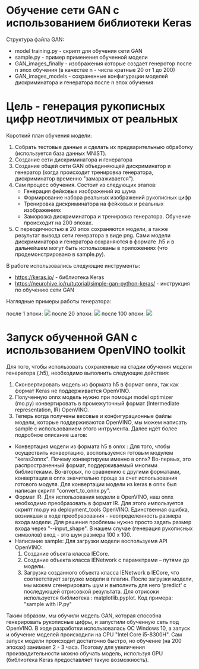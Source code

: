 #  Обучение сети GAN c использованием библиотеки Keras
Структура файла GAN:
* model training.py - скрипт для обучения сети GAN
* sample.py - пример применения обученной модели
* GAN_images_finally - изображения которые создает генеротор после n эпох обучения (в качестве n - числа кратные 20 от 1 до 200)
* GAN_images_models - сохраненные конфигурации моделей дискриминатора и генератора после n эпох обучения
# Цель - генерация рукописных цифр неотличимых от реальных
Короткий план обучения модели: 
1. Собрать тестовые данные и сделать их предварительныю обработку (используется база данных MNIST).
2. Создание сети дискриминатора и генератора
3. Создание общей сети GAN объединяющей дискриминатор и генератор (когда происходит тренировка генератора, дискриминатор временно "замараживается").
4. Сам процесс обучения. Состоит из следующих этапов: 
    * Генерация фейковых изображений из шума
    * Формирование набора реальных изображений рукописных цифр
    * Тренировка дискриминатора на фейковых и реальных изображениях
    * Заморозка дискриминатора и тренировка генератора.
   Обучение происходит на 200 эпохах.
5. С переодичностью в 20 эпох сохраняются модели, а также результат вывода сети генератора в виде png. Сами модели дискриминатора и генератора сохраняются в формате .h5 и в дальнейшем могут быть использованы в приложениях (что продемонстрировано в sample.py).

В работе использовались следующие инструменты: 
 * https://keras.io/ - библиотека Keras
 * https://neurohive.io/ru/tutorial/simple-gan-python-keras/ - инструкция по обучению сети GAN
 
 Наглядные примеры работы генератора:
 
 после 1 эпохи: ![](https://github.com/alexmasterdi/Dnn/blob/GAN/GAN/GAN_images_finally/gan_generated_image%201.png)
 после 20 эпохи: ![](https://github.com/alexmasterdi/Dnn/blob/GAN/GAN/GAN_images_finally/gan_generated_image%2020.png)
 после 100 эпохи: ![](https://github.com/alexmasterdi/Dnn/blob/GAN/GAN/GAN_images_finally/gan_generated_image%20100.png)

# Запуск обученной GAN с использованием OpenVINO toolkit

Для того, чтобы использовать сохраненные на стадии обучения модели генератора (.h5), необходимо выполнить следующие действия:
   1) Сконвертировать модель из формата h5 в формат onnx, так как формат Keras не поддерживается OpenVINO.
   2) Полученную onnx модель нужно при помощи model optimizer (mo.py)  конвертировать в промежуточный формат (Intermediate representation, IR) OpenVINO.
   3) Теперь когда получены весовые и конфигурационные файлы модели, которые поддерживаются OpenVINO, мы можем написать sample с использованием этого интрумента. Далее идёт более подробное описание шагов:

* Конвертация модели из формата h5 в onnx :
    Для того, чтобы осуществить конвертацию, воспользуемся готовым модулем "keras2onnx". Почему конвертируем именно в onnx? Во-первых, это распространенный формат, поддерживаемый многими библиотеками. Во-вторых, по сравнению с другими форматами, конвертации в onnx значительно проще за счет использования готового модуля. Для конвертации модели из keras в onnx был написан скрипт "convert_to_onnx.py".
* Формат IR: 
    Для использования модели в OpenVINO, наш onnx необходимо преобразовать в формат IR. Для этого импользуется скрипт mo.py из deployment_tools OpenVINO. Единственная ошибка, возникшая в ходе преобразования - неопределенность размера входа модели. Для решения проблемы нужно просто задать размер входа через "--input_shape". В нашем случае (генерация рукописных символов) вход - это шум размера 100 x 100.
* Написание sample:
    Для загрузки модели воспользуемя API OpenVINO:
    1. Создание объекта класса IECore. 
    2. Создание объекта класса IENetwork с параметрами – путями до модели.
    3. Загрузка созданного объекта класса IENetwork в IECore, что соответствует загрузке модели в плагин. 
После загрузки модели, мы можем сгенерировать шум и выполнить для него 'predict' с последующей отрисовкой результата. Для отрисоки используется библиотека : matplotlib.pyplot. Код примера: "sample with IP.py"
  
Таким образом, мы обучили модель GAN, которая способна генерировать рукописные цифры, и запустили обученную сеть под OpenVINO.
В ходе разработки использовалась ОС Windows 10, а запуск и обучение моделей происходили на CPU "Intel Core i5-8300H". Сам запуск модели происходит достаточно быстро, но обучение (на 200 эпохах) занимает 2 - 3 часа. Поэтому для увеличения производительности можно обучать модель, используя GPU (библиотека Keras предоставляет такую возможность).
